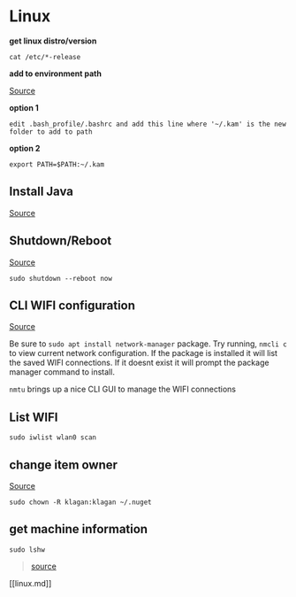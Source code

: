 # Linux

**get linux distro/version**

`cat /etc/*-release`

**add to environment path**

[Source](https://www.cyberciti.biz/faq/appleosx-bash-unix-change-set-path-environment-variable/)

**option 1**

```
edit .bash_profile/.bashrc and add this line where '~/.kam' is the new folder to add to path 
```

**option 2**

```
export PATH=$PATH:~/.kam
```

## Install Java

[Source](https://linux4one.com/how-to-install-java-on-ubuntu-18-04/#5_Setting_up_default_Java_Version)


## Shutdown/Reboot

[Source](https://www.lifewire.com/reboot-linux-using-command-line-4032621)

`sudo shutdown --reboot now`

## CLI WIFI configuration

[Source](https://askubuntu.com/questions/461825/how-to-connect-to-wifi-from-the-command-line#461831)

Be sure to `sudo apt install network-manager` package. Try running, `nmcli c` to view current network configuration.  If the package is installed it will list the saved WIFI connections.  If it doesnt exist it will prompt the package manager command to install.

`nmtu` brings up a nice CLI GUI to manage the WIFI connections

## List WIFI 

```
sudo iwlist wlan0 scan
```

## change item owner

[Source](https://medium.com/codebase/unable-to-obtain-lock-file-access-dotnet-cli-3bd313a5009c)

```
sudo chown -R klagan:klagan ~/.nuget
```

## get machine information

```
sudo lshw
```

> [source](https://vitux.com/get-linux-system-and-hardware-details-on-the-command-line/)


[[linux.md]]


